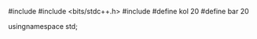 #include <iostream>
#include <bits/stdc++.h>
#include <cstring>
#define kol 20
#define bar 20

usingnamespace std;
